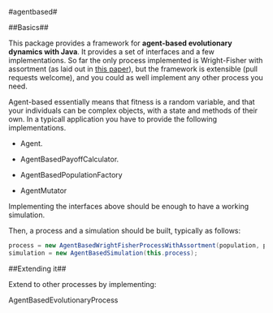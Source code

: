 #agentbased#

##Basics##

This package provides a framework for **agent-based evolutionary dynamics with Java**. It provides a set of interfaces and a few implementations. So far the only process implemented is Wright-Fisher with assortment (as laid out in [this paper](http://www.pnas.org/content/early/2012/06/01/1206694109.abstract)), but the framework is extensible (pull requests welcome), and you could as well implement any other process you need.

Agent-based essentially means that fitness is a random variable, and that your individuals can be complex objects, with a state and methods of their own. In a typicall application you have to provide the following implementations.


* Agent.

* AgentBasedPayoffCalculator.

* AgentBasedPopulationFactory

* AgentMutator

Implementing the interfaces above should be enough to have a working simulation. 

Then, a process and a simulation should be built, typically as follows:

```java
process = new AgentBasedWrightFisherProcessWithAssortment(population, payoffCalculator, mapping, intensityOfSelection,mutator, r);
simulation = new AgentBasedSimulation(this.process);
```





##Extending it##

Extend to other processes by implementing: 

AgentBasedEvolutionaryProcess

